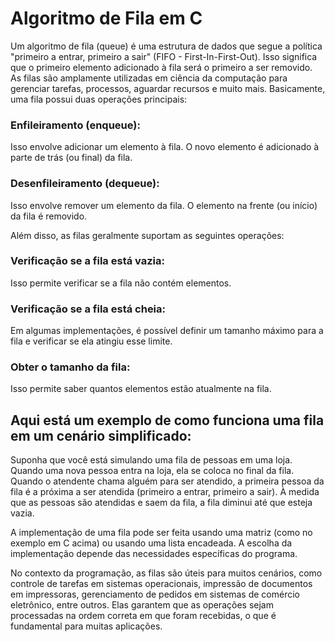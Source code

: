 # Algoritmo de Fila em C

Um algoritmo de fila (queue) é uma estrutura de dados que segue a política "primeiro a entrar, primeiro a sair" (FIFO - First-In-First-Out). Isso significa que o primeiro elemento adicionado à fila será o primeiro a ser removido. As filas são amplamente utilizadas em ciência da computação para gerenciar tarefas, processos, aguardar recursos e muito mais. Basicamente, uma fila possui duas operações principais:

### Enfileiramento (enqueue):
Isso envolve adicionar um elemento à fila. O novo elemento é adicionado à parte de trás (ou final) da fila.

### Desenfileiramento (dequeue):
Isso envolve remover um elemento da fila. O elemento na frente (ou início) da fila é removido.

Além disso, as filas geralmente suportam as seguintes operações:

### Verificação se a fila está vazia:
Isso permite verificar se a fila não contém elementos.

### Verificação se a fila está cheia:
Em algumas implementações, é possível definir um tamanho máximo para a fila e verificar se ela atingiu esse limite.

### Obter o tamanho da fila:
Isso permite saber quantos elementos estão atualmente na fila.

## Aqui está um exemplo de como funciona uma fila em um cenário simplificado:

Suponha que você está simulando uma fila de pessoas em uma loja. Quando uma nova pessoa entra na loja, ela se coloca no final da fila. Quando o atendente chama alguém para ser atendido, a primeira pessoa da fila é a próxima a ser atendida (primeiro a entrar, primeiro a sair). À medida que as pessoas são atendidas e saem da fila, a fila diminui até que esteja vazia.

A implementação de uma fila pode ser feita usando uma matriz (como no exemplo em C acima) ou usando uma lista encadeada. A escolha da implementação depende das necessidades específicas do programa.

No contexto da programação, as filas são úteis para muitos cenários, como controle de tarefas em sistemas operacionais, impressão de documentos em impressoras, gerenciamento de pedidos em sistemas de comércio eletrônico, entre outros. Elas garantem que as operações sejam processadas na ordem correta em que foram recebidas, o que é fundamental para muitas aplicações.
